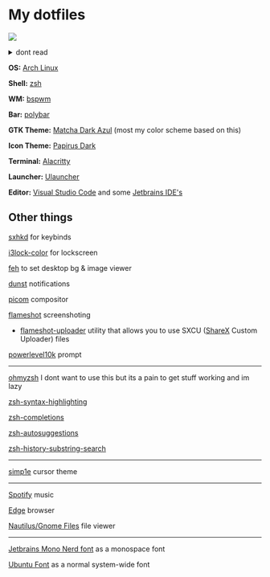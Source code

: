 # My dotfiles

![](https://i.diced.tech/u/52SydF.png)

<details>
<summary>dont read</summary>
<br>
✓ no anime 😃 (pls dont kill me)

✓ minimalistic

✓ usable
</details>

**OS:** [Arch Linux](https://archlinux.org)

**Shell:** [zsh](https://www.zsh.org/)

**WM:** [bspwm](https://github.com/baskerville/bspwm)

**Bar:** [polybar](https://github.com/polybar/polybar)

**GTK Theme:** [Matcha Dark Azul](https://github.com/vinceliuice/Matcha-gtk-theme) (most my color scheme based on this)

**Icon Theme:** [Papirus Dark](https://github.com/PapirusDevelopmentTeam/papirus-icon-theme)

**Terminal:** [Alacritty](https://github.com/alacritty/alacritty)

**Launcher:** [Ulauncher](https://github.com/ulauncher/ulauncher)

**Editor:** [Visual Studio Code](https://code.visualstudio.com/) and some [Jetbrains IDE's](https://www.jetbrains.com/)

## Other things
[sxhkd](https://github.com/baskerville/sxhkd) for keybinds

[i3lock-color](https://github.com/Raymo111/i3lock-color) for lockscreen

[feh](https://feh.finalrewind.org/) to set desktop bg & image viewer

[dunst](https://github.com/dunst-project/dunst) notifications

[picom](https://github.com/yshui/picom) compositor

[flameshot](https://github.com/flameshot-org/flameshot) screenshoting

- [flameshot-uploader](https://github.com/diced/flameshot-uploader) utility that allows you to use SXCU ([ShareX](https://getsharex.org) Custom Uploader) files

[powerlevel10k](https://github.com/romkatv/powerlevel10k) prompt

---

[ohmyzsh](https://github.com/ohmyzsh/ohmyzsh) I dont want to use this but its a pain to get stuff working and im lazy

[zsh-syntax-highlighting](https://github.com/zsh-users/zsh-syntax-highlighting)

[zsh-completions](https://github.com/zsh-users/zsh-completions)

[zsh-autosuggestions](https://github.com/zsh-users/zsh-autosuggestions)

[zsh-history-substring-search](https://github.com/zsh-users/zsh-history-substring-search)

---

[simp1e](https://gitlab.com/zoli111/simp1e/) cursor theme

---

[Spotify](https://spotify.com) music

[Edge](https://www.microsoftedgeinsider.com/en-us/) browser

[Nautilus/Gnome Files](https://gitlab.gnome.org/GNOME/nautilus) file viewer

---

[Jetbrains Mono Nerd font](https://www.nerdfonts.com/) as a monospace font

[Ubuntu Font](https://design.ubuntu.com/font/) as a normal system-wide font
